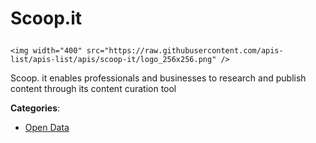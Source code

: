 # Scoop.it<p align="center">
    <img width="400" src="https://raw.githubusercontent.com/apis-list/apis-list/apis/scoop-it/logo_256x256.png" />
</p>

Scoop. it enables professionals and businesses to research and publish content through its content curation tool

**Categories**:

- [Open Data](https://github/apis-list/apis-list#open-data)





